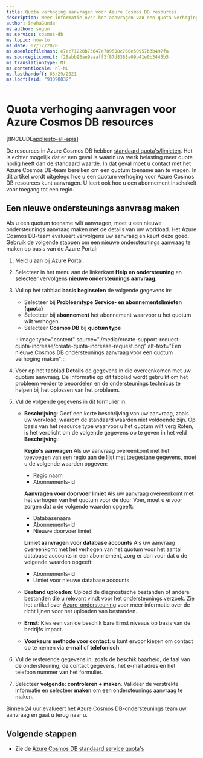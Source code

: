 ```yaml
---
title: Quota verhoging aanvragen voor Azure Cosmos DB resources
description: Meer informatie over het aanvragen van een quota verhoging voor Azure Cosmos DB-resources. U leert ook hoe u een abonnement inschakelt voor toegang tot een regio.
author: SnehaGunda
ms.author: sngun
ms.service: cosmos-db
ms.topic: how-to
ms.date: 07/17/2020
ms.openlocfilehash: e7ec71220b75647e789508c760e50957b3b497fa
ms.sourcegitcommit: f28ebb95ae9aaaff3f87d8388a09b41e0b3445b5
ms.translationtype: MT
ms.contentlocale: nl-NL
ms.lasthandoff: 03/29/2021
ms.locfileid: "93090032"
---
```

# <a name="how-to-request-quota-increase-for-azure-cosmos-db-resources"></a>Quota verhoging aanvragen voor Azure Cosmos DB resources
[!INCLUDE[appliesto-all-apis](includes/appliesto-all-apis.md)]

De resources in Azure Cosmos DB hebben [standaard quota's/limieten](concepts-limits.md). Het is echter mogelijk dat er een geval is waarin uw werk belasting meer quota nodig heeft dan de standaard waarde. In dat geval moet u contact met het Azure Cosmos DB-team bereiken om een quotum toename aan te vragen. In dit artikel wordt uitgelegd hoe u een quotum verhoging voor Azure Cosmos DB resources kunt aanvragen. U leert ook hoe u een abonnement inschakelt voor toegang tot een regio.

## <a name="create-a-new-support-request"></a>Een nieuwe ondersteunings aanvraag maken

Als u een quotum toename wilt aanvragen, moet u een nieuwe ondersteunings aanvraag maken met de details van uw workload. Het Azure Cosmos DB-team evalueert vervolgens uw aanvraag en keurt deze goed. Gebruik de volgende stappen om een nieuwe ondersteunings aanvraag te maken op basis van de Azure Portal:

1. Meld u aan bij Azure Portal.

1. Selecteer in het menu aan de linkerkant **Help en ondersteuning** en selecteer vervolgens **nieuwe ondersteunings aanvraag**.

1. Vul op het tabblad **basis beginselen** de volgende gegevens in:

   * Selecteer bij **Probleemtype** **Service- en abonnementslimieten (quota)**
   * Selecteer bij **abonnement** het abonnement waarvoor u het quotum wilt verhogen.
   * Selecteer **Cosmos DB** bij **quotum type**

   :::image type="content" source="./media/create-support-request-quota-increase/create-quota-increase-request.png" alt-text="Een nieuwe Cosmos DB ondersteunings aanvraag voor een quotum verhoging maken":::

1. Voer op het tabblad **Details** de gegevens in die overeenkomen met uw quotum aanvraag. De informatie op dit tabblad wordt gebruikt om het probleem verder te beoordelen en de ondersteunings technicus te helpen bij het oplossen van het probleem.

1. Vul de volgende gegevens in dit formulier in:

   * **Beschrijving**: Geef een korte beschrijving van uw aanvraag, zoals uw workload, waarom de standaard waarden niet voldoende zijn. Op basis van het resource type waarvoor u het quotum wilt verg Roten, is het verplicht om de volgende gegevens op te geven in het veld **Beschrijving** :

     **Regio's aanvragen** Als uw aanvraag overeenkomt met het toevoegen van een regio aan de lijst met toegestane gegevens, moet u de volgende waarden opgeven:

        * Regio naam
        * Abonnements-id

     **Aanvragen voor doorvoer limiet** Als uw aanvraag overeenkomt met het verhogen van het quotum voor de door Voer, moet u ervoor zorgen dat u de volgende waarden opgeeft:

        * Databasenaam
        * Abonnements-id
        * Nieuwe doorvoer limiet

     **Limiet aanvragen voor database accounts** Als uw aanvraag overeenkomt met het verhogen van het quotum voor het aantal database accounts in een abonnement, zorg er dan voor dat u de volgende waarden opgeeft:

       * Abonnements-id
       * Limiet voor nieuwe database accounts

   * **Bestand uploaden**: Upload de diagnostische bestanden of andere bestanden die u relevant vindt voor het ondersteunings verzoek. Zie het artikel over [Azure-ondersteuning]( ../azure-portal/supportability/how-to-manage-azure-support-request.md#upload-files) voor meer informatie over de richt lijnen voor het uploaden van bestanden.

   * **Ernst**: Kies een van de beschik bare Ernst niveaus op basis van de bedrijfs impact.

   * **Voorkeurs methode voor contact**: u kunt ervoor kiezen om contact op te nemen via **e-mail** of **telefonisch**.

1. Vul de resterende gegevens in, zoals de beschik baarheid, de taal van de ondersteuning, de contact gegevens, het e-mail adres en het telefoon nummer van het formulier.

1. Selecteer **volgende: controleren + maken**. Valideer de verstrekte informatie en selecteer **maken** om een ondersteunings aanvraag te maken.

Binnen 24 uur evalueert het Azure Cosmos DB-ondersteunings team uw aanvraag en gaat u terug naar u.

## <a name="next-steps"></a>Volgende stappen

* Zie de [Azure Cosmos DB standaard service quota's](concepts-limits.md)
